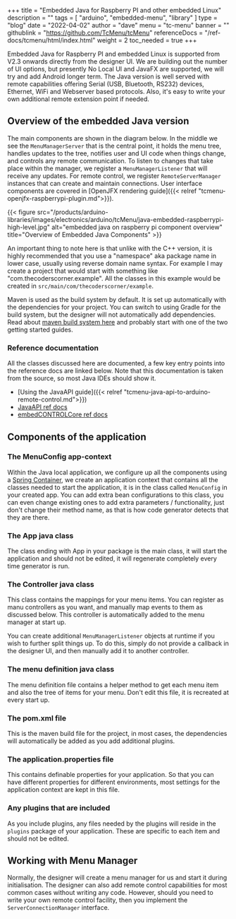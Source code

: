 +++
title = "Embedded Java for Raspberry PI and other embedded Linux"
description = ""
tags = [ "arduino", "embedded-menu", "library" ]
type = "blog"
date = "2022-04-02"
author =  "dave"
menu = "tc-menu"
banner = ""
githublink = "https://github.com/TcMenu/tcMenu"
referenceDocs = "/ref-docs/tcmenu/html/index.html"
weight = 2
toc_needed = true
+++

Embedded Java for Raspberry PI and embedded Linux is supported from V2.3 onwards directly from the designer UI. We are building out the number of UI options, but presently No Local UI and JavaFX are supported, we will try and add Android longer term. The Java version is well served with remote capabilities offering Serial (USB, Bluetooth, RS232) devices, Ethernet, WiFi and Webserver based protocols. Also, it's easy to write your own additional remote extension point if needed.

## Overview of the embedded Java version

The main components are shown in the diagram below. In the middle we see the `MenuManagerServer` that is the central point, it holds the menu tree, handles updates to the tree, notifies user and UI code when things change, and controls any remote communication. To listen to changes that take place within the manager, we register a `MenuManagerListener` that will receive any updates. For remote control, we register `RemoteServerManager` instances that can create and maintain connections. User interface components are covered in [OpenJFX rendering guide]({{< relref "tcmenu-openjfx-raspberrypi-plugin.md">}}).

{{< figure src="/products/arduino-libraries/images/electronics/arduino/tcMenu/java-embedded-raspberrypi-high-level.jpg" alt="embedded java on raspberry pi component overview" title="Overview of Embedded Java Components" >}}

An important thing to note here is that unlike with the C++ version, it is highly recommended that you use a "namespace" aka package name in lower case, usually using reverse domain name syntax. For example I may create a project that would start with something like "com.thecoderscorner.example". All the classes in this example would be created in `src/main/com/thecoderscorner/example`.

Maven is used as the build system by default. It is set up automatically with the dependencies for your project. You can switch to using Gradle for the build system, but the designer will not automatically add dependencies. Read about [maven build system here](https://maven.apache.org/guides/) and probably start with one of the two getting started guides.

### Reference documentation

All the classes discussed here are documented, a few key entry points into the reference docs are linked below. Note that this documentation is taken from the source, so most Java IDEs should show it.

* [Using the JavaAPI guide]({{< relref "tcmenu-java-api-to-arduino-remote-control.md">}})
* [JavaAPI ref docs](https://www.thecoderscorner.com/ref-docs/tcmenujavaapi/html/annotated.html)
* [embedCONTROLCore ref docs](https://www.thecoderscorner.com/ref-docs/embedcontrol-core/html/annotated.html)

## Components of the application

### The MenuConfig app-context

Within the Java local application, we configure up all the components using a [Spring Container](https://docs.spring.io/spring-framework/docs/current/reference/html/core.html), we create an application context that contains all the classes needed to start the application, it is in the class called `MenuConfig` in your created app. You can add extra bean configurations to this class, you can even change existing ones to add extra parameters / functionality, just don't change their method name, as that is how code generator detects that they are there.

### The App java class

The class ending with App in your package is the main class, it will start the application and should not be edited, it will regenerate completely every time generator is run. 

### The Controller java class

This class contains the mappings for your menu items. You can register as manu controllers as you want, and manually map events to them as discussed below. This controller is automatically added to the menu manager at start up.

You can create additional `MenuManagerListener` objects at runtime if you wish to further split things up. To do this, simply do not provide a callback in the designer UI, and then manually add it to another controller.

### The menu definition java class

The menu definition file contains a helper method to get each menu item and also the tree of items for your menu. Don't edit this file, it is recreated at every start up.

### The pom.xml file

This is the maven build file for the project, in most cases, the dependencies will automatically be added as you add additional plugins.

### The application.properties file

This contains definable properties for your application. So that you can have different properties for different environments, most settings for the application context are kept in this file.

### Any plugins that are included

As you include plugins, any files needed by the plugins will reside in the `plugins` package of your application. These are specific to each item and should not be edited.

## Working with Menu Manager

Normally, the designer will create a menu manager for us and start it during initialisation. The designer can also add remote control capabilities for most common cases without writing any code. However, should you need to write your own remote control facility, then you implement the `ServerConnectionManager` interface.  

